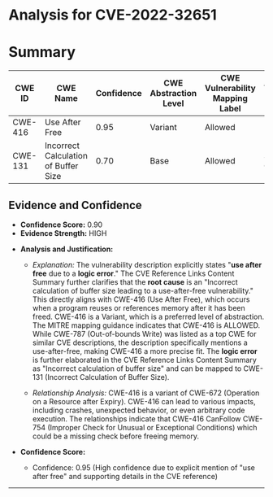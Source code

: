 # Analysis for CVE-2022-32651

# Summary
| CWE ID | CWE Name | Confidence | CWE Abstraction Level | CWE Vulnerability Mapping Label | CWE-Vulnerability Mapping Notes |
|---|---|---|---|---|---|
| CWE-416 | Use After Free | 0.95 | Variant | Allowed | Primary CWE |
| CWE-131 | Incorrect Calculation of Buffer Size | 0.70 | Base | Allowed | Secondary Candidate |

## Evidence and Confidence

*   **Confidence Score:** 0.90
*   **Evidence Strength:** HIGH

- **Analysis and Justification:**  
  - *Explanation:* The vulnerability description explicitly states "**use after free** due to a **logic error**." The CVE Reference Links Content Summary further clarifies that the **root cause** is an "Incorrect calculation of buffer size leading to a use-after-free vulnerability." This directly aligns with CWE-416 (Use After Free), which occurs when a program reuses or references memory after it has been freed. CWE-416 is a Variant, which is a preferred level of abstraction. The MITRE mapping guidance indicates that CWE-416 is ALLOWED. While CWE-787 (Out-of-bounds Write) was listed as a top CWE for similar CVE descriptions, the description specifically mentions a use-after-free, making CWE-416 a more precise fit. The **logic error** is further elaborated in the CVE Reference Links Content Summary as "Incorrect calculation of buffer size" and can be mapped to CWE-131 (Incorrect Calculation of Buffer Size).
  
  - *Relationship Analysis:* CWE-416 is a variant of CWE-672 (Operation on a Resource after Expiry). CWE-416 can lead to various impacts, including crashes, unexpected behavior, or even arbitrary code execution. The relationships indicate that CWE-416 CanFollow CWE-754 (Improper Check for Unusual or Exceptional Conditions) which could be a missing check before freeing memory.

- **Confidence Score:**  
  - Confidence: 0.95 (High confidence due to explicit mention of "use after free" and supporting details in the CVE reference)

---